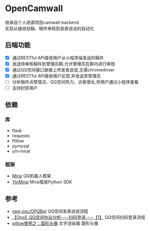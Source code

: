 # OpenCamwall

继承自个人闭源项目camwall-backend  
实现从接收投稿、稿件审核到发表说说的自动化

## 后端功能

- [x] 通过RESTful API接收用户从小程序端发送的稿件  
- [x] 发送待审核稿件到管理员群,允许管理员在群内进行审核  
- [x] 通过QQ空间接口直接上传发表说说,无需chromedriver  
- [x] 通过RESTful API接收用户反馈,并发送至管理员  
- [ ] 分析稿件点赞情况、QQ空间热力、访客增长,供用户通过小程序查看  
- [ ] 支持封禁用户  

## 依赖

### 库

* flask
* requests
* Pillow
* pymysql
* yiri-mirai

### 框架

* [Mirai](https://github.com/mamoe/mirai) QQ机器人框架
* [YiriMirai](https://github.com/YiriMiraiProject/YiriMirai) Mirai框架Python SDK

## 参考

* [opq-osc/OPQBot](https://github.com/opq-osc/OPQBot) QQ空间发表说说流程
* [【Ono】QQ空间协议分析----扫码登录----【1】](https://www.52pojie.cn/thread-1022123-1-1.html) QQ空间扫码登录流程
* [pillow使用之：圆形头像](https://www.jianshu.com/p/cdea3ba63cd7) 文字渲染器 圆形头像